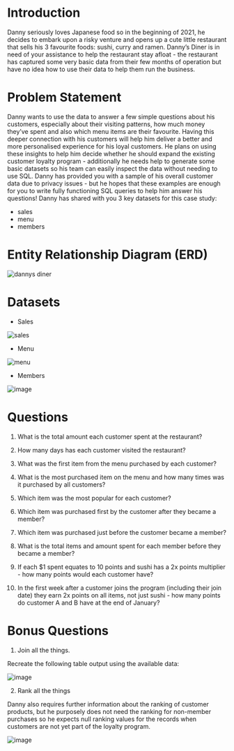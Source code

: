 # Introduction
Danny seriously loves Japanese food so in the beginning of 2021, he decides to embark upon a risky venture and opens up a cute little restaurant that sells his 3 favourite foods: sushi, curry and ramen. Danny’s Diner is in need of your assistance to help the restaurant stay afloat - the restaurant has captured some very basic data from their few months of operation but have no idea how to use their data to help them run the business.

# Problem Statement
Danny wants to use the data to answer a few simple questions about his customers, especially about their visiting patterns, how much money they’ve spent and also which menu items are their favourite. Having this deeper connection with his customers will help him deliver a better and more personalised experience for his loyal customers.
He plans on using these insights to help him decide whether he should expand the existing customer loyalty program - additionally he needs help to generate some basic datasets so his team can easily inspect the data without needing to use SQL.
Danny has provided you with a sample of his overall customer data due to privacy issues - but he hopes that these examples are enough for you to write fully functioning SQL queries to help him answer his questions!
Danny has shared with you 3 key datasets for this case study:
- sales
- menu
- members

# Entity Relationship Diagram (ERD)
![dannys diner](https://user-images.githubusercontent.com/67700684/178267816-f5160b5f-d79a-4e00-9081-b9b76e2133e2.JPG)

# Datasets
- Sales

![sales](https://user-images.githubusercontent.com/67700684/178272863-c3a74d54-4b56-42d9-9727-891cb5f1e879.JPG)

- Menu

![menu](https://user-images.githubusercontent.com/67700684/178272914-9ff98709-db4d-436e-b30f-34e067870051.JPG)

- Members

![image](https://user-images.githubusercontent.com/67700684/178272958-7a313624-e9b8-42cc-82fe-e3f300661b4b.png)

# Questions
1. What is the total amount each customer spent at the restaurant?

2. How many days has each customer visited the restaurant?

3. What was the first item from the menu purchased by each customer?

4. What is the most purchased item on the menu and how many times was it purchased by all customers?

5. Which item was the most popular for each customer?

6. Which item was purchased first by the customer after they became a member?

7. Which item was purchased just before the customer became a member?

8. What is the total items and amount spent for each member before they became a member?

9. If each $1 spent equates to 10 points and sushi has a 2x points multiplier - how many points would each customer have?

10. In the first week after a customer joins the program (including their join date) they earn 2x points on all items, not just sushi - how many points do customer A and B have at the end of January?

# Bonus Questions
1. Join all the things.

Recreate the following table output using the available data:

![image](https://user-images.githubusercontent.com/67700684/178274903-9d989928-ed6c-4fb8-86a2-4707a24df01e.png)

2. Rank all the things

Danny also requires further information about the ranking of customer products, but he purposely does not need the ranking for non-member purchases so he expects null ranking values for the records when customers are not yet part of the loyalty program.

![image](https://user-images.githubusercontent.com/67700684/178276965-ccae7c3c-9061-4927-a07f-ff34eac1b43c.png)

